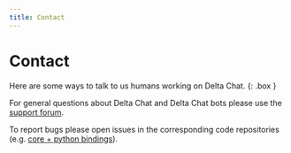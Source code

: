 ```yaml
---
title: Contact
---
```


# Contact

Here are some ways to talk to us humans working on Delta Chat.
{: .box }

For general questions about Delta Chat and Delta Chat bots please use the [support forum](https://support.delta.chat/c/bots/).

To report bugs please open issues in the corresponding code repositories (e.g. [core + python bindings](https://github.com/chatmail/core)).
